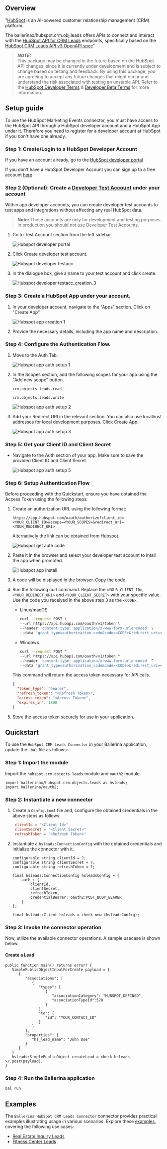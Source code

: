 ## Overview

"[HubSpot](https://www.hubspot.com/our-story) is an AI-powered customer relationship management (CRM) platform.

The ballerinax/hubspot.crm.obj.leads offers APIs to connect and interact with the [HubSpot API for CRM Leads](https://developers.hubspot.com/docs/reference/api/crm/objects/leads) endpoints, specifically based on the [HubSpot CRM Leads API v3 OpenAPI spec](https://github.com/HubSpot/HubSpot-public-api-spec-collection/blob/main/PublicApiSpecs/CRM/Leads/Rollouts/424/v3/leads.json)"

>**_NOTE:_**             
This package may be changed in the future based on the HubSpot API changes, since it is currently under development and is subject to change based on testing and feedback. By using this package, you are agreeing to accept any future changes that might occur and understand the risk associated with testing an unstable API.
Refer to the [HubSpot Developer Terms](https://legal.hubspot.com/developer-terms?_gl=1*fmuxuh*_ga*NDU4NDIxOTA5LjE3MzQ3ODM3Mjg.*_ga_LXTM6CQ0XK*MTczNDgwNjI1OS4yLjAuMTczNDgwNjI1OS42MC4wLjA.&_ga=2.66923502.174841559.1734639641-983296813.1734639641) & [Developer Beta Terms](https://legal.hubspot.com/developerbetaterms?_gl=1*fmuxuh*_ga*NDU4NDIxOTA5LjE3MzQ3ODM3Mjg.*_ga_LXTM6CQ0XK*MTczNDgwNjI1OS4yLjAuMTczNDgwNjI1OS42MC4wLjA.&_ga=2.66923502.174841559.1734639641-983296813.1734639641) for more information.

## Setup guide

To use the HubSpot Marketing Events connector, you must have access to the HubSpot API through a HubSpot developer account and a HubSpot App under it. Therefore you need to register for a developer account at HubSpot if you don't have one already.

### Step 1: Create/Login to a HubSpot Developer Account

If you have an account already, go to the [HubSpot developer portal](https://app.hubspot.com/)

If you don't have a HubSpot Developer Account you can sign up to a free account [here](https://developers.hubspot.com/get-started)

### Step 2 (Optional): Create a [Developer Test Account](https://developers.hubspot.com/beta-docs/getting-started/account-types#developer-test-accounts) under your account

Within app developer accounts, you can create developer test accounts to test apps and integrations without affecting any real HubSpot data.

> **Note:** These accounts are only for development and testing purposes. In production you should not use Developer Test Accounts.

1. Go to Test Account section from the left sidebar.

   ![Hubspot developer portal](../docs/setup/resources/test_acc_1.png)

2. Click Create developer test account.

   ![Hubspot developer testacc](../docs/setup/resources/test_acc_2.png)

3. In the dialogue box, give a name to your test account and click create.

   ![Hubspot developer testacc_creation_3](../docs/setup/resources/test_acc_3.png)

### Step 3: Create a HubSpot App under your account.

1. In your developer account, navigate to the "Apps" section. Click on "Create App"

   ![Hubspot app creation 1](../docs/setup/resources/create_app_1.png)

2. Provide the necessary details, including the app name and description.

### Step 4: Configure the Authentication Flow.

1. Move to the Auth Tab.

   ![Hubspot app auth setup 1](../docs/setup/resources/create_app_2.png)

2. In the Scopes section, add the following scopes for your app using the "Add new scope" button.

   `crm.objects.leads.read`

   `crm.objects.leads.write`

   ![Hubspot app auth setup 2](../docs/setup/resources/scope_set.png)

4. Add your Redirect URI in the relevant section. You can also use localhost addresses for local development purposes. Click Create App.

   ![Hubspot app auth setup 3](../docs/setup/resources/create_app_final.png)

### Step 5: Get your Client ID and Client Secret

- Navigate to the Auth section of your app. Make sure to save the provided Client ID and Client Secret.

   ![Hubspot app auth setup 5](../docs/setup/resources/get_credentials.png)

### Step 6: Setup Authentication Flow

Before proceeding with the Quickstart, ensure you have obtained the Access Token using the following steps:

1. Create an authorization URL using the following format:

   ```
   https://app.hubspot.com/oauth/authorize?client_id=<YOUR_CLIENT_ID>&scope=<YOUR_SCOPES>&redirect_uri=<YOUR_REDIRECT_URI>
   ```

    Alternatively the link can be obtained from Hubspot.

    ![Hubspot get auth code](../docs/setup/resources/get_auth_code.png)

2. Paste it in the browser and select your developer test account to intall the app when prompted.

   ![Hubspot app install](../docs/setup/resources/install_app.png)

3. A code will be displayed in the browser. Copy the code.


4. Run the following curl command. Replace the `<YOUR_CLIENT_ID>`, `<YOUR_REDIRECT_URI>` and `<YOUR_CLIENT_SECRET>` with your specific value. Use the code you received in the above step 3 as the `<CODE>`.

   - Linux/macOS

     ```bash
     curl --request POST \
     --url https://api.hubapi.com/oauth/v1/token \
     --header 'content-type: application/x-www-form-urlencoded' \
     --data 'grant_type=authorization_code&code=<CODE>&redirect_uri=<YOUR_REDIRECT_URI>&client_id=<YOUR_CLIENT_ID>&client_secret=<YOUR_CLIENT_SECRET>'
     ```

   - Windows

     ```bash
     curl --request POST ^
     --url https://api.hubapi.com/oauth/v1/token ^
     --header 'content-type: application/x-www-form-urlencoded' ^
     --data 'grant_type=authorization_code&code=<CODE>&redirect_uri=<YOUR_REDIRECT_URI>&client_id=<YOUR_CLIENT_ID>&client_secret=<YOUR_CLIENT_SECRET>'
     ```

   This command will return the access token necessary for API calls.

   ```json
   {
     "token_type": "bearer",
     "refresh_token": "<Refresh Token>",
     "access_token": "<Access Token>",
     "expires_in": 1800
   }
   ```

5. Store the access token securely for use in your application.

## Quickstart

To use the `HubSpot CRM Leads Connector` in your Ballerina application, update the `.bal` file as follows:

### Step 1: Import the module

Import the `hubspot.crm.objects.leads` module and `oauth2` module.

```ballerina
import ballerinax/hubspot.crm.objects.leads as hsleads;
import ballerina/oauth2;
```

### Step 2: Instantiate a new connector

1. Create a `Config.toml` file and, configure the obtained credentials in the above steps as follows:

   ```toml
    clientId = "<Client Id>"
    clientSecret = "<Client Secret>"
    refreshToken = "<Refresh Token>"
   ```

2. Instantiate a `hsleads:ConnectionConfig` with the obtained credentials and initialize the connector with it.

    ```ballerina 
    configurable string clientId = ?;
    configurable string clientSecret = ?;
    configurable string refreshToken = ?;

    final hsleads:ConnectionConfig hsleadsConfig = {
        auth : {
            clientId,
            clientSecret,
            refreshToken,
            credentialBearer: oauth2:POST_BODY_BEARER
        }
    };

    final hsleads:Client hsleads = check new (hsleadsConfig);
    ```

### Step 3: Invoke the connector operation

Now, utilize the available connector operations. A sample usecase is shown below.

#### Create a Lead
    
```ballerina
public function main() returns error? {
   SimplePublicObjectInputForCreate payload = {
      {
         "associations": [
            {
               "types": [
                  {
                     "associationCategory": "HUBSPOT_DEFINED",
                     "associationTypeId":578
                  }
               ],
               "to": {
                  "id": "YOUR_CONTACT_ID"
               }
            }
         ],
         "properties": {
            "hs_lead_name": "John Doe"
         }
      }
   }
   hsleads:SimplePublicObject createLead = check hsleads->/.post(payload);
}
```

### Step 4: Run the Ballerina application

```bash
bal run
```

## Examples

The `Ballerina HubSpot CRM Leads Connector` connector provides practical examples illustrating usage in various scenarios. Explore these [examples](https://github.com/module-ballerinax-hubspot.crm.object.leads/tree/main/examples/real_estate_inquiry_leads/main.bal/), covering the following use cases:

- [Real Estate Inquiry Leads](../examples/real_estate_inquiry_leads)
- [Fitness Center Leads](../examples/fitness_center_leads)